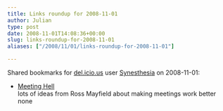 ```yaml
---
title: Links roundup for 2008-11-01
author: Julian
type: post
date: 2008-11-01T14:08:36+00:00
slug: links-roundup-for-2008-11-01 
aliases: ["/2008/11/01/links-roundup-for-2008-11-01"]

---
```

Shared bookmarks for [del.icio.us][1] user [Synesthesia][2] on 2008-11-01:

  * [Meeting Hell][3]  
    lots of ideas from Ross Mayfield about making meetings work better  
    none

 [1]: https://del.icio.us/
 [2]: https://del.icio.us/synesthesia
 [3]: https://ross.typepad.com/blog/2008/10/meetings.html
